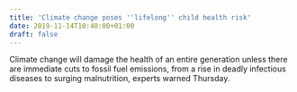 ```yaml
---
title: 'Climate change poses ''lifelong'' child health risk'
date: 2019-11-14T10:40:00+01:00
draft: false
---
```


Climate change will damage the health of an entire generation unless there are immediate cuts to fossil fuel emissions, from a rise in deadly infectious diseases to surging malnutrition, experts warned Thursday.